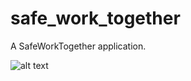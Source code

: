 # safe_work_together

A SafeWorkTogether  application.

![alt text](https://github.com/[AnandSaran]/[safe_work_together]/blob/[master]/1.png?raw=true)
